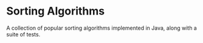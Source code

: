 # Sorting Algorithms

A collection of popular sorting algorithms implemented in Java, along with a suite of tests.